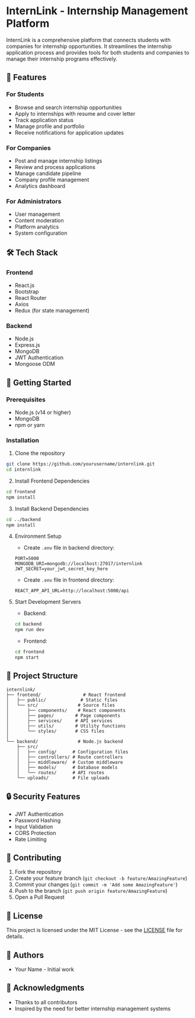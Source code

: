 # InternLink - Internship Management Platform

InternLink is a comprehensive platform that connects students with companies for internship opportunities. It streamlines the internship application process and provides tools for both students and companies to manage their internship programs effectively.

## 🌟 Features

### For Students
- Browse and search internship opportunities
- Apply to internships with resume and cover letter
- Track application status
- Manage profile and portfolio
- Receive notifications for application updates

### For Companies
- Post and manage internship listings
- Review and process applications
- Manage candidate pipeline
- Company profile management
- Analytics dashboard

### For Administrators
- User management
- Content moderation
- Platform analytics
- System configuration

## 🛠️ Tech Stack

### Frontend
- React.js
- Bootstrap
- React Router
- Axios
- Redux (for state management)

### Backend
- Node.js
- Express.js
- MongoDB
- JWT Authentication
- Mongoose ODM

## 🚀 Getting Started

### Prerequisites
- Node.js (v14 or higher)
- MongoDB
- npm or yarn

### Installation

1. Clone the repository
```bash
git clone https://github.com/yourusername/internlink.git
cd internlink
```

2. Install Frontend Dependencies
```bash
cd frontend
npm install
```

3. Install Backend Dependencies
```bash
cd ../backend
npm install
```

4. Environment Setup
   - Create `.env` file in backend directory:
   ```
   PORT=5000
   MONGODB_URI=mongodb://localhost:27017/internlink
   JWT_SECRET=your_jwt_secret_key_here
   ```
   - Create `.env` file in frontend directory:
   ```
   REACT_APP_API_URL=http://localhost:5000/api
   ```

5. Start Development Servers
   - Backend:
   ```bash
   cd backend
   npm run dev
   ```
   - Frontend:
   ```bash
   cd frontend
   npm start
   ```

## 📁 Project Structure

```
internlink/
├── frontend/                # React frontend
│   ├── public/             # Static files
│   └── src/               # Source files
│       ├── components/    # React components
│       ├── pages/        # Page components
│       ├── services/     # API services
│       ├── utils/        # Utility functions
│       └── styles/       # CSS files
│
└── backend/               # Node.js backend
    ├── src/
    │   ├── config/      # Configuration files
    │   ├── controllers/ # Route controllers
    │   ├── middleware/  # Custom middleware
    │   ├── models/      # Database models
    │   └── routes/      # API routes
    └── uploads/         # File uploads
```

## 🔒 Security Features
- JWT Authentication
- Password Hashing
- Input Validation
- CORS Protection
- Rate Limiting

## 🤝 Contributing

1. Fork the repository
2. Create your feature branch (`git checkout -b feature/AmazingFeature`)
3. Commit your changes (`git commit -m 'Add some AmazingFeature'`)
4. Push to the branch (`git push origin feature/AmazingFeature`)
5. Open a Pull Request

## 📝 License

This project is licensed under the MIT License - see the [LICENSE](LICENSE) file for details.

## 👥 Authors

- Your Name - Initial work

## 🙏 Acknowledgments

- Thanks to all contributors
- Inspired by the need for better internship management systems
